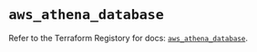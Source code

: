# `aws_athena_database`

Refer to the Terraform Registory for docs: [`aws_athena_database`](https://registry.terraform.io/providers/hashicorp/aws/3.76.1/docs/resources/athena_database).
